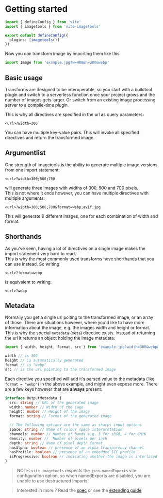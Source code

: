 # Getting started

```ts
import { defineConfig } from 'vite'
import { imagetools } from 'vite-imagetools'

export default defineConfig({
  plugins: [imagetools()]
})
```

Now you can transform image by importing them like this:

```js
import Image from 'example.jpg?w=400&h=300&webp'
```

## Basic usage

Transforms are designed to be interoperable, so you start with a buildtool plugin and switch to a serverless function
once your project grows and the number of images gets larger. Or switch from an existing image processing server to a
compile-time plugin.

This is why all directives are specified in the url as query parameters:

```
<url>?width=300
```

You can have multiple key-value pairs. This will invoke all specified directives and return the transformed image.

## Argumentlist

One strength of imagetools is the ability to generate multiple image versions from one import statement:

```
<url>?width=300;500;700
```

will generate three images with widths of 300, 500 and 700 pixels.<br> This is not where it ends however, you can have
multiple directives with multiple arguments:

```
<url>?width=300;500;700&format=webp;avif;jpg
```

This will generate 9 different images, one for each combination of width and format.

## Shorthands

As you've seen, having a lot of directives on a single image makes the import statement very hard to read.<br> This is
why the most commonly used transforms have shorthands that you can use instead. So writing:

```
<url>?format=webp
```

Is equivalent to writing:

```
<url>?webp
```

## Metadata

Normally you get a single url poiting to the transformed image, or an array of those. There are situations however,
where you'd like to have more information about the image, e.g. the images width and height or format. This is why the
special `metadata` (`meta`) directive exists. Instead of returning the url it returns an object holding the image
metadata:

```js
import { width, height, format, src } from 'example.jpg?width=300&webp&metadata'

width // is 300
height // is automatically generated
format // is "webp"
src // is the url pointing to the transformed image
```

Each directive you specified will add it's parsed value to the metadata (like `format = "webp"`) in the above example,
and might even expose more. There are a few keys however that are **always** present:

```ts
interface OutputMetadata {
  src: string // URL of the generated image
  width: number // Width of the iage
  height: number // Height of the image
  format: string // Format of the generated image

  // The following options are the same as sharps input options
  space: string // Name of colour space interpretation
  channels: number // Number of bands e.g. 3 for sRGB, 4 for CMYK
  density: number //  Number of pixels per inch
  depth: string // Name of pixel depth format
  hasAlpha: boolean // presence of an alpha transparency channel
  hasProfile: boolean // presence of an embedded ICC profile
  isProgressive: boolean // indicating whether the image is interlaced using a progressive scan
}
```

> NOTE: `vite-imagetools` respects the `json.namedExports` vite configuration option, so when namedExports are disabled,
> you are unable to use destructured imports!

> Interested in more ? Read the [spec](../spec.md) or see the [extending guide](extending.md)
